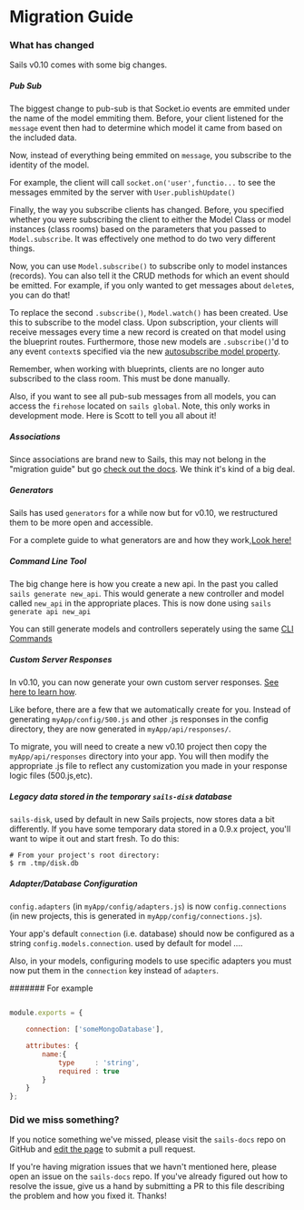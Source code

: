 # Migration Guide
### What has changed

Sails v0.10 comes with some big changes.

##### Pub Sub

The biggest change to pub-sub is that Socket.io events are emmited under the name of the model emmiting them.  Before, your client listened for the `message` event then had to determine which model it came from based on the included data.

Now, instead of everything being emmited on `message`, you subscribe to the identity of the model. 

For example, the client will call `socket.on('user',functio...` to see the messages emmited by the server with `User.publishUpdate()`

Finally, the way you subscribe clients has changed.  Before, you specified whether you were subscribing the client to either the Model Class or model instances (class rooms) based on the parameters that you passed to `Model.subscribe`.  It was effectively one method to do two very different things.

Now, you can use `Model.subscribe()` to subscribe only to model instances (records).  You can also tell it the CRUD methods for which an event should be emitted.  For example, if you only wanted to get messages about `delete`s, you can do that!

To replace the second `.subscribe()`, `Model.watch()` has been created.  Use this to subscribe to the model class.  Upon subscription, your clients will receive messages every time a new record is created on that model using the blueprint routes.  Furthermore, those new models are `.subscribe()`'d to any event `context`s specified via the new [autosubscribe model property](./#!documentation/reference/ModelProperties).

Remember, when working with blueprints, clients are no longer auto subscribed to the class room.  This must be done manually.

Also, if you want to see all pub-sub messages from all models, you can access the `firehose` located on `sails global`.  Note, this only works in development mode. Here is Scott to tell you all about it!

##### Associations

Since associations are brand new to Sails, this may not belong in the "migration guide" but go [check out the docs](./#!documentation/reference/ModelAssociations).  We think it's kind of a big deal.

##### Generators


Sails has used `generators` for a while now but for v0.10, we restructured them to be more open and accessible.   

For a complete guide to what generators are and how they work,[Look here!](https://github.com/balderdashy/sails-docs/blob/master/Guide:%20Using%20Generators.md)

##### Command Line Tool

The big change here is how you create a new api.  In the past you called `sails generate new_api`.  This would generate a new controller and model called `new_api` in the appropriate places.  This is now done using `sails generate api new_api`

You can still generate models and controllers seperately using the same [CLI Commands](./#!documentation/reference/CommandLine/)

##### Custom Server Responses

In v0.10, you can now generate your own custom server responses.  [See here to learn how](https://github.com/uncletammy/sails-generate-serverResponse).

Like before, there are a few that we automatically create for you.  Instead of generating `myApp/config/500.js` and other .js responses in the config directory, they are now generated in `myApp/api/responses/`.

To migrate, you will need to create a new v0.10 project then copy the `myApp/api/responses` directory into your app.  You will then modify the appropriate .js file to reflect any customization you made in your response logic files (500.js,etc).


##### Legacy data stored in the temporary `sails-disk` database

`sails-disk`, used by default in new Sails projects, now stores data a bit differently.  If you have some temporary data stored in a 0.9.x project, you'll want to wipe it out and start fresh.  To do this:

```
# From your project's root directory:
$ rm .tmp/disk.db
```


##### Adapter/Database Configuration

`config.adapters` (in `myApp/config/adapters.js`) is now `config.connections` (in new projects, this is generated in `myApp/config/connections.js`).

Your app's default `connection` (i.e. database) should now be configured as a string `config.models.connection`. used by default for model
....

Also, in your models,  configuring models to use specific adapters you must now put them in the `connection` key instead of `adapters`.

####### For example
```javascript

module.exports = {

	connection: ['someMongoDatabase'],

	attributes: {
		name:{
			type     : 'string',
			required : true
		}
	}
};

```



### Did we miss something?

If you notice something we've missed, please visit the `sails-docs` repo on GitHub and [edit the page](https://github.com/balderdashy/sails-docs/blob/master/Migration-Guide.md) to submit a pull request.

If you're having migration issues that we havn't mentioned here, please open an issue on the `sails-docs` repo.  If you've already figured out how to resolve the issue, give us a hand by submitting a PR to this file describing the problem and how you fixed it. Thanks!

